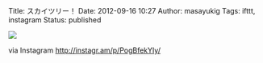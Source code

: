Title: スカイツリー！
Date: 2012-09-16 10:27
Author: masayukig
Tags: ifttt, instagram
Status: published

<div>

![](http://distilleryimage6.s3.amazonaws.com/1a4cdd94ffe911e18e8322000a1d012b_7.jpg)
<div>

via Instagram <http://instagr.am/p/PogBfekYIy/>

</div>

</div>
